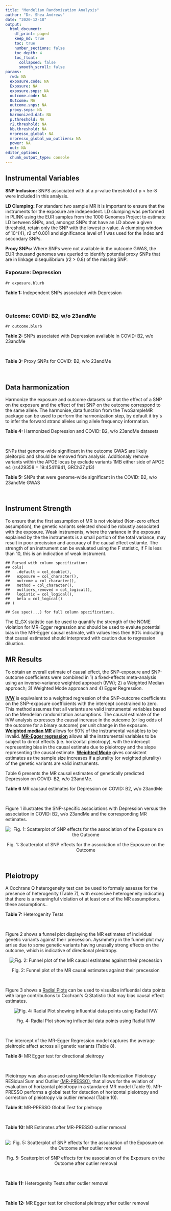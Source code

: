 ```yaml
---
title: "Mendelian Randomization Analysis"
author: "Dr. Shea Andrews"
date: "2020-12-18"
output:
  html_document:
    df_print: paged
    keep_md: true
    toc: true
    number_sections: false
    toc_depth: 4
    toc_float:
      collapsed: false
      smooth_scroll: false
params:
  rwd: NA
  exposure.code: NA
  Exposure: NA
  exposure.snps: NA
  outcome.code: NA
  Outcome: NA
  outcome.snps: NA
  proxy.snps: NA
  harmonized.dat: NA
  p.threshold: NA
  r2.threshold: NA
  kb.threshold: NA
  mrpresso_global: NA
  mrpresso_global_wo_outliers: NA
  power: NA
  out: NA
editor_options:
  chunk_output_type: console
---
```







## Instrumental Variables
**SNP Inclusion:** SNPS associated with at a p-value threshold of p < 5e-8 were included in this analysis.
<br>

**LD Clumping:** For standard two sample MR it is important to ensure that the instruments for the exposure are independent. LD clumping was performed in PLINK using the EUR samples from the 1000 Genomes Project to estimate LD between SNPs, and, amongst SNPs that have an LD above a given threshold, retain only the SNP with the lowest p-value. A clumping window of 10^{4}, r2 of 0.001 and significance level of 1 was used for the index and secondary SNPs.
<br>

**Proxy SNPs:** Where SNPs were not available in the outcome GWAS, the EUR thousand genomes was queried to identify potential proxy SNPs that are in linkage disequilibrium (r2 > 0.8) of the missing SNP.
<br>

### Exposure: Depression
`#r exposure.blurb`
<br>

**Table 1:** Independent SNPs associated with Depression
<div data-pagedtable="false">
  <script data-pagedtable-source type="application/json">
{"columns":[{"label":["SNP"],"name":[1],"type":["chr"],"align":["left"]},{"label":["CHROM"],"name":[2],"type":["dbl"],"align":["right"]},{"label":["POS"],"name":[3],"type":["dbl"],"align":["right"]},{"label":["REF"],"name":[4],"type":["chr"],"align":["left"]},{"label":["ALT"],"name":[5],"type":["chr"],"align":["left"]},{"label":["AF"],"name":[6],"type":["dbl"],"align":["right"]},{"label":["BETA"],"name":[7],"type":["dbl"],"align":["right"]},{"label":["SE"],"name":[8],"type":["dbl"],"align":["right"]},{"label":["Z"],"name":[9],"type":["dbl"],"align":["right"]},{"label":["P"],"name":[10],"type":["dbl"],"align":["right"]},{"label":["N"],"name":[11],"type":["dbl"],"align":["right"]},{"label":["TRAIT"],"name":[12],"type":["chr"],"align":["left"]}],"data":[{"1":"rs10127497","2":"1","3":"67050144","4":"A","5":"T","6":"0.1382330","7":"0.0097175","8":"0.0017084","9":"5.688071","10":"1.287064e-08","11":"322580","12":"Depression"},{"1":"rs6699744","2":"1","3":"72825144","4":"A","5":"T","6":"0.6120220","7":"0.0089463","8":"0.0012130","9":"7.375350","10":"1.640590e-13","11":"322580","12":"Depression"},{"1":"rs7548151","2":"1","3":"177026983","4":"G","5":"A","6":"0.0836238","7":"0.0125070","8":"0.0021234","9":"5.890082","10":"3.868121e-09","11":"322580","12":"Depression"},{"1":"rs30266","2":"5","3":"103972357","4":"G","5":"A","6":"0.3286880","7":"0.0077850","8":"0.0012541","9":"6.207639","10":"5.381459e-10","11":"322580","12":"Depression"},{"1":"rs11961509","2":"6","3":"28989210","4":"A","5":"G","6":"0.0572851","7":"0.0142470","8":"0.0025342","9":"5.621893","10":"1.889296e-08","11":"322580","12":"Depression"},{"1":"rs3132685","2":"6","3":"29945949","4":"G","5":"A","6":"0.1302020","7":"-0.0130550","8":"0.0017833","9":"-7.320698","10":"2.471724e-13","11":"322580","12":"Depression"},{"1":"rs112348907","2":"6","3":"73587953","4":"A","5":"G","6":"0.2959040","7":"0.0073444","8":"0.0012977","9":"5.659552","10":"1.518099e-08","11":"322580","12":"Depression"},{"1":"rs3807865","2":"7","3":"12250402","4":"G","5":"A","6":"0.4117220","7":"0.0081747","8":"0.0011930","9":"6.852221","10":"7.277798e-12","11":"322580","12":"Depression"},{"1":"rs2402273","2":"7","3":"117600424","4":"T","5":"C","6":"0.4094360","7":"0.0072069","8":"0.0012008","9":"6.001749","10":"1.952540e-09","11":"322580","12":"Depression"},{"1":"rs263575","2":"9","3":"17033840","4":"G","5":"A","6":"0.4600810","7":"-0.0065899","8":"0.0011794","9":"-5.587502","10":"2.305685e-08","11":"322580","12":"Depression"},{"1":"rs1021363","2":"10","3":"106610839","4":"A","5":"G","6":"0.6422000","7":"-0.0070386","8":"0.0012298","9":"-5.723370","10":"1.043999e-08","11":"322580","12":"Depression"},{"1":"rs10501696","2":"11","3":"88748162","4":"A","5":"G","6":"0.4987210","7":"-0.0078805","8":"0.0012074","9":"-6.526835","10":"6.729767e-11","11":"322580","12":"Depression"},{"1":"rs9530139","2":"13","3":"31847324","4":"C","5":"T","6":"0.1954640","7":"-0.0088540","8":"0.0014872","9":"-5.953470","10":"2.629662e-09","11":"322580","12":"Depression"},{"1":"rs28541419","2":"15","3":"88945878","4":"C","5":"G","6":"0.2309700","7":"-0.0078206","8":"0.0014078","9":"-5.555192","10":"2.777154e-08","11":"322580","12":"Depression"}],"options":{"columns":{"min":{},"max":[10]},"rows":{"min":[10],"max":[10]},"pages":{}}}
  </script>
</div>
<br>

### Outcome: COVID: B2, w/o 23andMe
`#r outcome.blurb`
<br>

**Table 2:** SNPs associated with Depression avaliable in COVID: B2, w/o 23andMe
<div data-pagedtable="false">
  <script data-pagedtable-source type="application/json">
{"columns":[{"label":["SNP"],"name":[1],"type":["chr"],"align":["left"]},{"label":["CHROM"],"name":[2],"type":["dbl"],"align":["right"]},{"label":["POS"],"name":[3],"type":["dbl"],"align":["right"]},{"label":["REF"],"name":[4],"type":["chr"],"align":["left"]},{"label":["ALT"],"name":[5],"type":["chr"],"align":["left"]},{"label":["AF"],"name":[6],"type":["dbl"],"align":["right"]},{"label":["BETA"],"name":[7],"type":["dbl"],"align":["right"]},{"label":["SE"],"name":[8],"type":["dbl"],"align":["right"]},{"label":["Z"],"name":[9],"type":["dbl"],"align":["right"]},{"label":["P"],"name":[10],"type":["dbl"],"align":["right"]},{"label":["N"],"name":[11],"type":["dbl"],"align":["right"]},{"label":["TRAIT"],"name":[12],"type":["chr"],"align":["left"]}],"data":[{"1":"rs10127497","2":"1","3":"67050144","4":"A","5":"T","6":"0.15590","7":"0.0434060","8":"0.032552","9":"1.33343573","10":"0.182400","11":"908494","12":"COVID:_hospitalized_vs._population__eur_w/o_23andMe"},{"1":"rs6699744","2":"1","3":"72825144","4":"A","5":"T","6":"0.61210","7":"-0.0344260","8":"0.033614","9":"-1.02415660","10":"0.305800","11":"380566","12":"COVID:_hospitalized_vs._population__eur_w/o_23andMe"},{"1":"rs7548151","2":"1","3":"177026983","4":"G","5":"A","6":"0.08389","7":"-0.1000400","8":"0.039496","9":"-2.53291473","10":"0.011320","11":"908494","12":"COVID:_hospitalized_vs._population__eur_w/o_23andMe"},{"1":"rs30266","2":"5","3":"103972357","4":"G","5":"A","6":"0.30630","7":"-0.0228540","8":"0.026133","9":"-0.87452646","10":"0.381800","11":"905265","12":"COVID:_hospitalized_vs._population__eur_w/o_23andMe"},{"1":"rs11961509","2":"6","3":"28989210","4":"A","5":"G","6":"0.04976","7":"0.1342700","8":"0.047342","9":"2.83617084","10":"0.004564","11":"908494","12":"COVID:_hospitalized_vs._population__eur_w/o_23andMe"},{"1":"rs3132685","2":"6","3":"29945949","4":"G","5":"A","6":"0.10220","7":"-0.0347250","8":"0.050393","9":"-0.68908380","10":"0.490800","11":"898438","12":"COVID:_hospitalized_vs._population__eur_w/o_23andMe"},{"1":"rs112348907","2":"6","3":"73587953","4":"A","5":"G","6":"0.31890","7":"0.0230170","8":"0.030484","9":"0.75505183","10":"0.450200","11":"898438","12":"COVID:_hospitalized_vs._population__eur_w/o_23andMe"},{"1":"rs3807865","2":"7","3":"12250402","4":"G","5":"A","6":"0.39740","7":"-0.0324920","8":"0.024606","9":"-1.32049094","10":"0.186700","11":"905878","12":"COVID:_hospitalized_vs._population__eur_w/o_23andMe"},{"1":"rs2402273","2":"7","3":"117600424","4":"T","5":"C","6":"0.45870","7":"-0.0023864","8":"0.030079","9":"-0.07933774","10":"0.936800","11":"895822","12":"COVID:_hospitalized_vs._population__eur_w/o_23andMe"},{"1":"rs263575","2":"9","3":"17033840","4":"G","5":"A","6":"0.46280","7":"0.0425940","8":"0.023195","9":"1.83634404","10":"0.066300","11":"908494","12":"COVID:_hospitalized_vs._population__eur_w/o_23andMe"},{"1":"rs1021363","2":"10","3":"106610839","4":"A","5":"G","6":"0.66860","7":"-0.0306950","8":"0.025402","9":"-1.20836942","10":"0.226900","11":"905878","12":"COVID:_hospitalized_vs._population__eur_w/o_23andMe"},{"1":"rs10501696","2":"11","3":"88748162","4":"A","5":"G","6":"0.46670","7":"-0.0253260","8":"0.029879","9":"-0.84761873","10":"0.396700","11":"895822","12":"COVID:_hospitalized_vs._population__eur_w/o_23andMe"},{"1":"rs9530139","2":"13","3":"31847324","4":"C","5":"T","6":"0.21910","7":"0.0176240","8":"0.035698","9":"0.49369713","10":"0.621500","11":"898438","12":"COVID:_hospitalized_vs._population__eur_w/o_23andMe"},{"1":"rs28541419","2":"15","3":"88945878","4":"C","5":"G","6":"0.21750","7":"0.0876480","8":"0.035794","9":"2.44867855","10":"0.014340","11":"895822","12":"COVID:_hospitalized_vs._population__eur_w/o_23andMe"}],"options":{"columns":{"min":{},"max":[10]},"rows":{"min":[10],"max":[10]},"pages":{}}}
  </script>
</div>
<br>

**Table 3:** Proxy SNPs for COVID: B2, w/o 23andMe
<div data-pagedtable="false">
  <script data-pagedtable-source type="application/json">
{"columns":[{"label":["proxy.outcome"],"name":[1],"type":["lgl"],"align":["right"]},{"label":["target_snp"],"name":[2],"type":["lgl"],"align":["right"]},{"label":["proxy_snp"],"name":[3],"type":["lgl"],"align":["right"]},{"label":["ld.r2"],"name":[4],"type":["lgl"],"align":["right"]},{"label":["Dprime"],"name":[5],"type":["lgl"],"align":["right"]},{"label":["ref.proxy"],"name":[6],"type":["lgl"],"align":["right"]},{"label":["alt.proxy"],"name":[7],"type":["lgl"],"align":["right"]},{"label":["CHROM"],"name":[8],"type":["lgl"],"align":["right"]},{"label":["POS"],"name":[9],"type":["lgl"],"align":["right"]},{"label":["ALT.proxy"],"name":[10],"type":["lgl"],"align":["right"]},{"label":["REF.proxy"],"name":[11],"type":["lgl"],"align":["right"]},{"label":["AF"],"name":[12],"type":["lgl"],"align":["right"]},{"label":["BETA"],"name":[13],"type":["lgl"],"align":["right"]},{"label":["SE"],"name":[14],"type":["lgl"],"align":["right"]},{"label":["P"],"name":[15],"type":["lgl"],"align":["right"]},{"label":["N"],"name":[16],"type":["lgl"],"align":["right"]},{"label":["ref"],"name":[17],"type":["lgl"],"align":["right"]},{"label":["alt"],"name":[18],"type":["lgl"],"align":["right"]},{"label":["ALT"],"name":[19],"type":["lgl"],"align":["right"]},{"label":["REF"],"name":[20],"type":["lgl"],"align":["right"]},{"label":["PHASE"],"name":[21],"type":["lgl"],"align":["right"]}],"data":[{"1":"NA","2":"NA","3":"NA","4":"NA","5":"NA","6":"NA","7":"NA","8":"NA","9":"NA","10":"NA","11":"NA","12":"NA","13":"NA","14":"NA","15":"NA","16":"NA","17":"NA","18":"NA","19":"NA","20":"NA","21":"NA"}],"options":{"columns":{"min":{},"max":[10]},"rows":{"min":[10],"max":[10]},"pages":{}}}
  </script>
</div>
<br>

## Data harmonization
Harmonize the exposure and outcome datasets so that the effect of a SNP on the exposure and the effect of that SNP on the outcome correspond to the same allele. The harmonise_data function from the TwoSampleMR package can be used to perform the harmonization step, by default it try's to infer the forward strand alleles using allele frequency information.
<br>

**Table 4:** Harmonized Depression and COVID: B2, w/o 23andMe datasets
<div data-pagedtable="false">
  <script data-pagedtable-source type="application/json">
{"columns":[{"label":["SNP"],"name":[1],"type":["chr"],"align":["left"]},{"label":["effect_allele.exposure"],"name":[2],"type":["chr"],"align":["left"]},{"label":["other_allele.exposure"],"name":[3],"type":["chr"],"align":["left"]},{"label":["effect_allele.outcome"],"name":[4],"type":["chr"],"align":["left"]},{"label":["other_allele.outcome"],"name":[5],"type":["chr"],"align":["left"]},{"label":["beta.exposure"],"name":[6],"type":["dbl"],"align":["right"]},{"label":["beta.outcome"],"name":[7],"type":["dbl"],"align":["right"]},{"label":["eaf.exposure"],"name":[8],"type":["dbl"],"align":["right"]},{"label":["eaf.outcome"],"name":[9],"type":["dbl"],"align":["right"]},{"label":["remove"],"name":[10],"type":["lgl"],"align":["right"]},{"label":["palindromic"],"name":[11],"type":["lgl"],"align":["right"]},{"label":["ambiguous"],"name":[12],"type":["lgl"],"align":["right"]},{"label":["id.outcome"],"name":[13],"type":["chr"],"align":["left"]},{"label":["chr.outcome"],"name":[14],"type":["dbl"],"align":["right"]},{"label":["pos.outcome"],"name":[15],"type":["dbl"],"align":["right"]},{"label":["se.outcome"],"name":[16],"type":["dbl"],"align":["right"]},{"label":["z.outcome"],"name":[17],"type":["dbl"],"align":["right"]},{"label":["pval.outcome"],"name":[18],"type":["dbl"],"align":["right"]},{"label":["samplesize.outcome"],"name":[19],"type":["dbl"],"align":["right"]},{"label":["outcome"],"name":[20],"type":["chr"],"align":["left"]},{"label":["mr_keep.outcome"],"name":[21],"type":["lgl"],"align":["right"]},{"label":["pval_origin.outcome"],"name":[22],"type":["chr"],"align":["left"]},{"label":["chr.exposure"],"name":[23],"type":["dbl"],"align":["right"]},{"label":["pos.exposure"],"name":[24],"type":["dbl"],"align":["right"]},{"label":["se.exposure"],"name":[25],"type":["dbl"],"align":["right"]},{"label":["z.exposure"],"name":[26],"type":["dbl"],"align":["right"]},{"label":["pval.exposure"],"name":[27],"type":["dbl"],"align":["right"]},{"label":["samplesize.exposure"],"name":[28],"type":["dbl"],"align":["right"]},{"label":["exposure"],"name":[29],"type":["chr"],"align":["left"]},{"label":["mr_keep.exposure"],"name":[30],"type":["lgl"],"align":["right"]},{"label":["pval_origin.exposure"],"name":[31],"type":["chr"],"align":["left"]},{"label":["id.exposure"],"name":[32],"type":["chr"],"align":["left"]},{"label":["action"],"name":[33],"type":["dbl"],"align":["right"]},{"label":["mr_keep"],"name":[34],"type":["lgl"],"align":["right"]},{"label":["pt"],"name":[35],"type":["dbl"],"align":["right"]},{"label":["pleitropy_keep"],"name":[36],"type":["lgl"],"align":["right"]},{"label":["mrpresso_RSSobs"],"name":[37],"type":["dbl"],"align":["right"]},{"label":["mrpresso_pval"],"name":[38],"type":["dbl"],"align":["right"]},{"label":["mrpresso_keep"],"name":[39],"type":["lgl"],"align":["right"]}],"data":[{"1":"rs10127497","2":"T","3":"A","4":"T","5":"A","6":"0.0097175","7":"0.0434060","8":"0.1382330","9":"0.15590","10":"FALSE","11":"TRUE","12":"FALSE","13":"u5j09R","14":"1","15":"67050144","16":"0.032552","17":"1.33343573","18":"0.182400","19":"908494","20":"covidhgi2020anaB2v4eur","21":"TRUE","22":"reported","23":"1","24":"67050144","25":"0.0017084","26":"5.688071","27":"1.287064e-08","28":"322580","29":"Howard2018dep","30":"TRUE","31":"reported","32":"QooCbR","33":"2","34":"TRUE","35":"5e-08","36":"TRUE","37":"3.058808e-03","38":"1.0000","39":"TRUE"},{"1":"rs1021363","2":"G","3":"A","4":"G","5":"A","6":"-0.0070386","7":"-0.0306950","8":"0.6422000","9":"0.66860","10":"FALSE","11":"FALSE","12":"FALSE","13":"u5j09R","14":"10","15":"106610839","16":"0.025402","17":"-1.20836942","18":"0.226900","19":"905878","20":"covidhgi2020anaB2v4eur","21":"TRUE","22":"reported","23":"10","24":"106610839","25":"0.0012298","26":"-5.723370","27":"1.043999e-08","28":"322580","29":"Howard2018dep","30":"TRUE","31":"reported","32":"QooCbR","33":"2","34":"TRUE","35":"5e-08","36":"TRUE","37":"1.502253e-03","38":"1.0000","39":"TRUE"},{"1":"rs10501696","2":"G","3":"A","4":"G","5":"A","6":"-0.0078805","7":"-0.0253260","8":"0.4987210","9":"0.46670","10":"FALSE","11":"FALSE","12":"FALSE","13":"u5j09R","14":"11","15":"88748162","16":"0.029879","17":"-0.84761873","18":"0.396700","19":"895822","20":"covidhgi2020anaB2v4eur","21":"TRUE","22":"reported","23":"11","24":"88748162","25":"0.0012074","26":"-6.526835","27":"6.729767e-11","28":"322580","29":"Howard2018dep","30":"TRUE","31":"reported","32":"QooCbR","33":"2","34":"TRUE","35":"5e-08","36":"TRUE","37":"1.116343e-03","38":"1.0000","39":"TRUE"},{"1":"rs112348907","2":"G","3":"A","4":"G","5":"A","6":"0.0073444","7":"0.0230170","8":"0.2959040","9":"0.31890","10":"FALSE","11":"FALSE","12":"FALSE","13":"u5j09R","14":"6","15":"73587953","16":"0.030484","17":"0.75505183","18":"0.450200","19":"898438","20":"covidhgi2020anaB2v4eur","21":"TRUE","22":"reported","23":"6","24":"73587953","25":"0.0012977","26":"5.659552","27":"1.518099e-08","28":"322580","29":"Howard2018dep","30":"TRUE","31":"reported","32":"QooCbR","33":"2","34":"TRUE","35":"5e-08","36":"TRUE","37":"9.098783e-04","38":"1.0000","39":"TRUE"},{"1":"rs11961509","2":"G","3":"A","4":"G","5":"A","6":"0.0142470","7":"0.1342700","8":"0.0572851","9":"0.04976","10":"FALSE","11":"FALSE","12":"FALSE","13":"u5j09R","14":"6","15":"28989210","16":"0.047342","17":"2.83617084","18":"0.004564","19":"908494","20":"covidhgi2020anaB2v4eur","21":"TRUE","22":"reported","23":"6","24":"28989210","25":"0.0025342","26":"5.621893","27":"1.889296e-08","28":"322580","29":"Howard2018dep","30":"TRUE","31":"reported","32":"QooCbR","33":"2","34":"TRUE","35":"5e-08","36":"TRUE","37":"2.508315e-02","38":"0.0182","39":"FALSE"},{"1":"rs2402273","2":"C","3":"T","4":"C","5":"T","6":"0.0072069","7":"-0.0023864","8":"0.4094360","9":"0.45870","10":"FALSE","11":"FALSE","12":"FALSE","13":"u5j09R","14":"7","15":"117600424","16":"0.030079","17":"-0.07933774","18":"0.936800","19":"895822","20":"covidhgi2020anaB2v4eur","21":"TRUE","22":"reported","23":"7","24":"117600424","25":"0.0012008","26":"6.001749","27":"1.952540e-09","28":"322580","29":"Howard2018dep","30":"TRUE","31":"reported","32":"QooCbR","33":"2","34":"TRUE","35":"5e-08","36":"TRUE","37":"1.018141e-05","38":"1.0000","39":"TRUE"},{"1":"rs263575","2":"A","3":"G","4":"A","5":"G","6":"-0.0065899","7":"0.0425940","8":"0.4600810","9":"0.46280","10":"FALSE","11":"FALSE","12":"FALSE","13":"u5j09R","14":"9","15":"17033840","16":"0.023195","17":"1.83634404","18":"0.066300","19":"908494","20":"covidhgi2020anaB2v4eur","21":"TRUE","22":"reported","23":"9","24":"17033840","25":"0.0011794","26":"-5.587502","27":"2.305685e-08","28":"322580","29":"Howard2018dep","30":"TRUE","31":"reported","32":"QooCbR","33":"2","34":"TRUE","35":"5e-08","36":"TRUE","37":"1.658669e-03","38":"1.0000","39":"TRUE"},{"1":"rs28541419","2":"G","3":"C","4":"G","5":"C","6":"-0.0078206","7":"0.0876480","8":"0.2309700","9":"0.21750","10":"FALSE","11":"TRUE","12":"FALSE","13":"u5j09R","14":"15","15":"88945878","16":"0.035794","17":"2.44867855","18":"0.014340","19":"895822","20":"covidhgi2020anaB2v4eur","21":"TRUE","22":"reported","23":"15","24":"88945878","25":"0.0014078","26":"-5.555192","27":"2.777154e-08","28":"322580","29":"Howard2018dep","30":"TRUE","31":"reported","32":"QooCbR","33":"2","34":"TRUE","35":"5e-08","36":"TRUE","37":"7.328285e-03","38":"0.2366","39":"TRUE"},{"1":"rs30266","2":"A","3":"G","4":"A","5":"G","6":"0.0077850","7":"-0.0228540","8":"0.3286880","9":"0.30630","10":"FALSE","11":"FALSE","12":"FALSE","13":"u5j09R","14":"5","15":"103972357","16":"0.026133","17":"-0.87452646","18":"0.381800","19":"905265","20":"covidhgi2020anaB2v4eur","21":"TRUE","22":"reported","23":"5","24":"103972357","25":"0.0012541","26":"6.207639","27":"5.381459e-10","28":"322580","29":"Howard2018dep","30":"TRUE","31":"reported","32":"QooCbR","33":"2","34":"TRUE","35":"5e-08","36":"TRUE","37":"3.442959e-04","38":"1.0000","39":"TRUE"},{"1":"rs3132685","2":"A","3":"G","4":"A","5":"G","6":"-0.0130550","7":"-0.0347250","8":"0.1302020","9":"0.10220","10":"FALSE","11":"FALSE","12":"FALSE","13":"u5j09R","14":"6","15":"29945949","16":"0.050393","17":"-0.68908380","18":"0.490800","19":"898438","20":"covidhgi2020anaB2v4eur","21":"TRUE","22":"reported","23":"6","24":"29945949","25":"0.0017833","26":"-7.320698","27":"2.471724e-13","28":"322580","29":"Howard2018dep","30":"TRUE","31":"reported","32":"QooCbR","33":"2","34":"TRUE","35":"5e-08","36":"TRUE","37":"2.256271e-03","38":"1.0000","39":"TRUE"},{"1":"rs3807865","2":"A","3":"G","4":"A","5":"G","6":"0.0081747","7":"-0.0324920","8":"0.4117220","9":"0.39740","10":"FALSE","11":"FALSE","12":"FALSE","13":"u5j09R","14":"7","15":"12250402","16":"0.024606","17":"-1.32049094","18":"0.186700","19":"905878","20":"covidhgi2020anaB2v4eur","21":"TRUE","22":"reported","23":"7","24":"12250402","25":"0.0011930","26":"6.852221","27":"7.277798e-12","28":"322580","29":"Howard2018dep","30":"TRUE","31":"reported","32":"QooCbR","33":"2","34":"TRUE","35":"5e-08","36":"TRUE","37":"8.641194e-04","38":"1.0000","39":"TRUE"},{"1":"rs6699744","2":"T","3":"A","4":"T","5":"A","6":"0.0089463","7":"-0.0344260","8":"0.6120220","9":"0.61210","10":"FALSE","11":"TRUE","12":"FALSE","13":"u5j09R","14":"1","15":"72825144","16":"0.033614","17":"-1.02415660","18":"0.305800","19":"380566","20":"covidhgi2020anaB2v4eur","21":"TRUE","22":"reported","23":"1","24":"72825144","25":"0.0012130","26":"7.375350","27":"1.640590e-13","28":"322580","29":"Howard2018dep","30":"TRUE","31":"reported","32":"QooCbR","33":"2","34":"TRUE","35":"5e-08","36":"TRUE","37":"8.810622e-04","38":"1.0000","39":"TRUE"},{"1":"rs7548151","2":"A","3":"G","4":"A","5":"G","6":"0.0125070","7":"-0.1000400","8":"0.0836238","9":"0.08389","10":"FALSE","11":"FALSE","12":"FALSE","13":"u5j09R","14":"1","15":"177026983","16":"0.039496","17":"-2.53291473","18":"0.011320","19":"908494","20":"covidhgi2020anaB2v4eur","21":"TRUE","22":"reported","23":"1","24":"177026983","25":"0.0021234","26":"5.890082","27":"3.868121e-09","28":"322580","29":"Howard2018dep","30":"TRUE","31":"reported","32":"QooCbR","33":"2","34":"TRUE","35":"5e-08","36":"TRUE","37":"1.000903e-02","38":"0.1960","39":"TRUE"},{"1":"rs9530139","2":"T","3":"C","4":"T","5":"C","6":"-0.0088540","7":"0.0176240","8":"0.1954640","9":"0.21910","10":"FALSE","11":"FALSE","12":"FALSE","13":"u5j09R","14":"13","15":"31847324","16":"0.035698","17":"0.49369713","18":"0.621500","19":"898438","20":"covidhgi2020anaB2v4eur","21":"TRUE","22":"reported","23":"13","24":"31847324","25":"0.0014872","26":"-5.953470","27":"2.629662e-09","28":"322580","29":"Howard2018dep","30":"TRUE","31":"reported","32":"QooCbR","33":"2","34":"TRUE","35":"5e-08","36":"TRUE","37":"1.358022e-04","38":"1.0000","39":"TRUE"}],"options":{"columns":{"min":{},"max":[10]},"rows":{"min":[10],"max":[10]},"pages":{}}}
  </script>
</div>
<br>

SNPs that genome-wide significant in the outcome GWAS are likely pleitorpic and should be removed from analysis. Additionaly remove variants within the APOE locus by exclude variants 1MB either side of APOE e4 (rs429358 = 19:45411941, GRCh37.p13)
<br>


**Table 5:** SNPs that were genome-wide significant in the COVID: B2, w/o 23andMe GWAS
<div data-pagedtable="false">
  <script data-pagedtable-source type="application/json">
{"columns":[{"label":["SNP"],"name":[1],"type":["chr"],"align":["left"]},{"label":["chr.outcome"],"name":[2],"type":["dbl"],"align":["right"]},{"label":["pos.outcome"],"name":[3],"type":["dbl"],"align":["right"]},{"label":["pval.exposure"],"name":[4],"type":["dbl"],"align":["right"]},{"label":["pval.outcome"],"name":[5],"type":["dbl"],"align":["right"]}],"data":[],"options":{"columns":{"min":{},"max":[10]},"rows":{"min":[10],"max":[10]},"pages":{}}}
  </script>
</div>
<br>


## Instrument Strength
To ensure that the first assumption of MR is not violated (Non-zero effect assumption), the genetic variants selected should be robustly associated with the exposure. Weak instruments, where the variance in the exposure explained by the the instruments is a small portion of the total variance, may result in poor precission and accuracy of the causal effect estiamte. The strength of an instrument can be evaluated using the F statistic, if F is less than 10, this is an indication of weak instrument.


```
## Parsed with column specification:
## cols(
##   .default = col_double(),
##   exposure = col_character(),
##   outcome = col_character(),
##   method = col_character(),
##   outliers_removed = col_logical(),
##   logistic = col_logical(),
##   beta = col_logical()
## )
```

```
## See spec(...) for full column specifications.
```

<div data-pagedtable="false">
  <script data-pagedtable-source type="application/json">
{"columns":[{"label":["outliers_removed"],"name":[1],"type":["lgl"],"align":["right"]},{"label":["pve.exposure"],"name":[2],"type":["dbl"],"align":["right"]},{"label":["F"],"name":[3],"type":["dbl"],"align":["right"]},{"label":["Alpha"],"name":[4],"type":["dbl"],"align":["right"]},{"label":["NCP"],"name":[5],"type":["dbl"],"align":["right"]},{"label":["Power"],"name":[6],"type":["dbl"],"align":["right"]}],"data":[{"1":"FALSE","2":"0.001650927","3":"38.10084","4":"0.05","5":"0.9707228","6":"0.1664654"},{"1":"TRUE","2":"0.001553267","3":"38.60080","4":"0.05","5":"3.0802297","6":"0.4189245"}],"options":{"columns":{"min":{},"max":[10]},"rows":{"min":[10],"max":[10]},"pages":{}}}
  </script>
</div>

The I2_GX statistic can be used to quantify the strength of the NOME violation for MR-Egger regression and should be used to evalute potential bias in the MR-Egger causal estimate, with values less then 90% indicating that causal estimated should interpreted with caution due to regression diluation.

<div data-pagedtable="false">
  <script data-pagedtable-source type="application/json">
{"columns":[{"label":["outliers_removed"],"name":[1],"type":["lgl"],"align":["right"]},{"label":["Isq_gx"],"name":[2],"type":["dbl"],"align":["right"]}],"data":[{"1":"FALSE","2":"0"},{"1":"TRUE","2":"0"}],"options":{"columns":{"min":{},"max":[10]},"rows":{"min":[10],"max":[10]},"pages":{}}}
  </script>
</div>


##  MR Results
To obtain an overall estimate of causal effect, the SNP-exposure and SNP-outcome coefficients were combined in 1) a fixed-effects meta-analysis using an inverse-variance weighted approach (IVW); 2) a Weighted Median approach; 3) Weighted Mode approach and 4) Egger Regression.


[**IVW**](https://doi.org/10.1002/gepi.21758) is equivalent to a weighted regression of the SNP-outcome coefficients on the SNP-exposure coefficients with the intercept constrained to zero. This method assumes that all variants are valid instrumental variables based on the Mendelian randomization assumptions. The causal estimate of the IVW analysis expresses the causal increase in the outcome (or log odds of the outcome for a binary outcome) per unit change in the exposure. [**Weighted median MR**](https://doi.org/10.1002/gepi.21965) allows for 50% of the instrumental variables to be invalid. [**MR-Egger regression**](https://doi.org/10.1093/ije/dyw220) allows all the instrumental variables to be subject to direct effects (i.e. horizontal pleiotropy), with the intercept representing bias in the causal estimate due to pleiotropy and the slope representing the causal estimate. [**Weighted Mode**](https://doi.org/10.1093/ije/dyx102) gives consistent estimates as the sample size increases if a plurality (or weighted plurality) of the genetic variants are valid instruments.
<br>



Table 6 presents the MR causal estimates of genetically predicted Depression on COVID: B2, w/o 23andMe.
<br>

**Table 6** MR causaul estimates for Depression on COVID: B2, w/o 23andMe
<div data-pagedtable="false">
  <script data-pagedtable-source type="application/json">
{"columns":[{"label":["id.exposure"],"name":[1],"type":["chr"],"align":["left"]},{"label":["id.outcome"],"name":[2],"type":["chr"],"align":["left"]},{"label":["outcome"],"name":[3],"type":["fctr"],"align":["left"]},{"label":["exposure"],"name":[4],"type":["fctr"],"align":["left"]},{"label":["method"],"name":[5],"type":["fctr"],"align":["left"]},{"label":["nsnp"],"name":[6],"type":["int"],"align":["right"]},{"label":["b"],"name":[7],"type":["dbl"],"align":["right"]},{"label":["se"],"name":[8],"type":["dbl"],"align":["right"]},{"label":["pval"],"name":[9],"type":["dbl"],"align":["right"]}],"data":[{"1":"QooCbR","2":"u5j09R","3":"covidhgi2020anaB2v4eur","4":"Howard2018dep","5":"Inverse variance weighted (fixed effects)","6":"14","7":"-0.7500926","8":"0.967285","9":"0.4380668"},{"1":"QooCbR","2":"u5j09R","3":"covidhgi2020anaB2v4eur","4":"Howard2018dep","5":"Weighted median","6":"14","7":"-1.7223712","8":"1.506838","9":"0.2530233"},{"1":"QooCbR","2":"u5j09R","3":"covidhgi2020anaB2v4eur","4":"Howard2018dep","5":"Weighted mode","6":"14","7":"-3.1280685","8":"3.140391","9":"0.3373931"},{"1":"QooCbR","2":"u5j09R","3":"covidhgi2020anaB2v4eur","4":"Howard2018dep","5":"MR Egger","6":"14","7":"5.7579619","8":"7.085724","9":"0.4322655"}],"options":{"columns":{"min":{},"max":[10]},"rows":{"min":[10],"max":[10]},"pages":{}}}
  </script>
</div>
<br>

Figure 1 illustrates the SNP-specific associations with Depression versus the association in COVID: B2, w/o 23andMe and the corresponding MR estimates.
<br>

<div class="figure" style="text-align: center">
<img src="/sc/arion/projects/LOAD/shea/Projects/MRcovid/results/MRcovideurwoukbb/Howard2018dep/covidhgi2020anaB2v4eur/Howard2018dep_5e-8_covidhgi2020anaB2v4eur_MR_Analaysis_files/figure-html/scatter_plot-1.png" alt="Fig. 1: Scatterplot of SNP effects for the association of the Exposure on the Outcome"  />
<p class="caption">Fig. 1: Scatterplot of SNP effects for the association of the Exposure on the Outcome</p>
</div>
<br>


## Pleiotropy
A Cochrans Q heterogeneity test can be used to formaly assesse for the presence of heterogenity (Table 7), with excessive heterogeneity indicating that there is a meaningful violation of at least one of the MR assumptions.
these assumptions..
<br>

**Table 7:** Heterogenity Tests
<div data-pagedtable="false">
  <script data-pagedtable-source type="application/json">
{"columns":[{"label":["id.exposure"],"name":[1],"type":["chr"],"align":["left"]},{"label":["id.outcome"],"name":[2],"type":["chr"],"align":["left"]},{"label":["outcome"],"name":[3],"type":["fctr"],"align":["left"]},{"label":["exposure"],"name":[4],"type":["fctr"],"align":["left"]},{"label":["method"],"name":[5],"type":["fctr"],"align":["left"]},{"label":["Q"],"name":[6],"type":["dbl"],"align":["right"]},{"label":["Q_df"],"name":[7],"type":["dbl"],"align":["right"]},{"label":["Q_pval"],"name":[8],"type":["dbl"],"align":["right"]}],"data":[{"1":"QooCbR","2":"u5j09R","3":"covidhgi2020anaB2v4eur","4":"Howard2018dep","5":"MR Egger","6":"29.83603","7":"12","8":"0.002955551"},{"1":"QooCbR","2":"u5j09R","3":"covidhgi2020anaB2v4eur","4":"Howard2018dep","5":"Inverse variance weighted","6":"32.03539","7":"13","8":"0.002373448"}],"options":{"columns":{"min":{},"max":[10]},"rows":{"min":[10],"max":[10]},"pages":{}}}
  </script>
</div>
<br>

Figure 2 shows a funnel plot displaying the MR estimates of individual genetic variants against their precession. Aysmmetry in the funnel plot may arrise due to some genetic variants having unusally strong effects on the outcome, which is indicative of directional pleiotropy.
<br>

<div class="figure" style="text-align: center">
<img src="/sc/arion/projects/LOAD/shea/Projects/MRcovid/results/MRcovideurwoukbb/Howard2018dep/covidhgi2020anaB2v4eur/Howard2018dep_5e-8_covidhgi2020anaB2v4eur_MR_Analaysis_files/figure-html/funnel_plot-1.png" alt="Fig. 2: Funnel plot of the MR causal estimates against their precession"  />
<p class="caption">Fig. 2: Funnel plot of the MR causal estimates against their precession</p>
</div>
<br>

Figure 3 shows a [Radial Plots](https://github.com/WSpiller/RadialMR) can be used to visualize influential data points with large contributions to Cochran's Q Statistic that may bias causal effect estimates.



<div class="figure" style="text-align: center">
<img src="/sc/arion/projects/LOAD/shea/Projects/MRcovid/results/MRcovideurwoukbb/Howard2018dep/covidhgi2020anaB2v4eur/Howard2018dep_5e-8_covidhgi2020anaB2v4eur_MR_Analaysis_files/figure-html/Radial_Plot-1.png" alt="Fig. 4: Radial Plot showing influential data points using Radial IVW"  />
<p class="caption">Fig. 4: Radial Plot showing influential data points using Radial IVW</p>
</div>
<br>

The intercept of the MR-Egger Regression model captures the average pleitropic affect across all genetic variants (Table 8).
<br>

**Table 8:** MR Egger test for directional pleitropy
<div data-pagedtable="false">
  <script data-pagedtable-source type="application/json">
{"columns":[{"label":["id.exposure"],"name":[1],"type":["chr"],"align":["left"]},{"label":["id.outcome"],"name":[2],"type":["chr"],"align":["left"]},{"label":["outcome"],"name":[3],"type":["fctr"],"align":["left"]},{"label":["exposure"],"name":[4],"type":["fctr"],"align":["left"]},{"label":["egger_intercept"],"name":[5],"type":["dbl"],"align":["right"]},{"label":["se"],"name":[6],"type":["dbl"],"align":["right"]},{"label":["pval"],"name":[7],"type":["dbl"],"align":["right"]}],"data":[{"1":"QooCbR","2":"u5j09R","3":"covidhgi2020anaB2v4eur","4":"Howard2018dep","5":"-0.05682331","6":"0.0604168","7":"0.365498"}],"options":{"columns":{"min":{},"max":[10]},"rows":{"min":[10],"max":[10]},"pages":{}}}
  </script>
</div>
<br>

Pleiotropy was also assesed using Mendelian Randomization Pleiotropy RESidual Sum and Outlier [(MR-PRESSO)](https://doi.org/10.1038/s41588-018-0099-7), that allows for the evlation of evaluation of horizontal pleiotropy in a standared MR model (Table 9). MR-PRESSO performs a global test for detection of horizontal pleiotropy and correction of pleiotropy via outlier removal (Table 10).
<br>

**Table 9:** MR-PRESSO Global Test for pleitropy
<div data-pagedtable="false">
  <script data-pagedtable-source type="application/json">
{"columns":[{"label":["id.exposure"],"name":[1],"type":["chr"],"align":["left"]},{"label":["id.outcome"],"name":[2],"type":["chr"],"align":["left"]},{"label":["outcome"],"name":[3],"type":["chr"],"align":["left"]},{"label":["exposure"],"name":[4],"type":["chr"],"align":["left"]},{"label":["pt"],"name":[5],"type":["dbl"],"align":["right"]},{"label":["outliers_removed"],"name":[6],"type":["lgl"],"align":["right"]},{"label":["n_outliers"],"name":[7],"type":["dbl"],"align":["right"]},{"label":["RSSobs"],"name":[8],"type":["dbl"],"align":["right"]},{"label":["pval"],"name":[9],"type":["dbl"],"align":["right"]}],"data":[{"1":"QooCbR","2":"u5j09R","3":"covidhgi2020anaB2v4eur","4":"Howard2018dep","5":"5e-08","6":"FALSE","7":"1","8":"37.57244","9":"0.0017"}],"options":{"columns":{"min":{},"max":[10]},"rows":{"min":[10],"max":[10]},"pages":{}}}
  </script>
</div>
<br>


**Table 10:** MR Estimates after MR-PRESSO outlier removal
<div data-pagedtable="false">
  <script data-pagedtable-source type="application/json">
{"columns":[{"label":["id.exposure"],"name":[1],"type":["chr"],"align":["left"]},{"label":["id.outcome"],"name":[2],"type":["chr"],"align":["left"]},{"label":["outcome"],"name":[3],"type":["fctr"],"align":["left"]},{"label":["exposure"],"name":[4],"type":["fctr"],"align":["left"]},{"label":["method"],"name":[5],"type":["fctr"],"align":["left"]},{"label":["nsnp"],"name":[6],"type":["int"],"align":["right"]},{"label":["b"],"name":[7],"type":["dbl"],"align":["right"]},{"label":["se"],"name":[8],"type":["dbl"],"align":["right"]},{"label":["pval"],"name":[9],"type":["dbl"],"align":["right"]}],"data":[{"1":"QooCbR","2":"u5j09R","3":"covidhgi2020anaB2v4eur","4":"Howard2018dep","5":"Inverse variance weighted (fixed effects)","6":"13","7":"-1.692048","8":"1.011070","9":"0.09422447"},{"1":"QooCbR","2":"u5j09R","3":"covidhgi2020anaB2v4eur","4":"Howard2018dep","5":"Weighted median","6":"13","7":"-2.328988","8":"1.569473","9":"0.13782732"},{"1":"QooCbR","2":"u5j09R","3":"covidhgi2020anaB2v4eur","4":"Howard2018dep","5":"Weighted mode","6":"13","7":"-3.401611","8":"3.075866","9":"0.29044688"},{"1":"QooCbR","2":"u5j09R","3":"covidhgi2020anaB2v4eur","4":"Howard2018dep","5":"MR Egger","6":"13","7":"-3.139056","8":"7.689588","9":"0.69094455"}],"options":{"columns":{"min":{},"max":[10]},"rows":{"min":[10],"max":[10]},"pages":{}}}
  </script>
</div>
<br>

<div class="figure" style="text-align: center">
<img src="/sc/arion/projects/LOAD/shea/Projects/MRcovid/results/MRcovideurwoukbb/Howard2018dep/covidhgi2020anaB2v4eur/Howard2018dep_5e-8_covidhgi2020anaB2v4eur_MR_Analaysis_files/figure-html/scatter_plot_outlier-1.png" alt="Fig. 5: Scatterplot of SNP effects for the association of the Exposure on the Outcome after outlier removal"  />
<p class="caption">Fig. 5: Scatterplot of SNP effects for the association of the Exposure on the Outcome after outlier removal</p>
</div>
<br>

**Table 11:** Heterogenity Tests after outlier removal
<div data-pagedtable="false">
  <script data-pagedtable-source type="application/json">
{"columns":[{"label":["id.exposure"],"name":[1],"type":["chr"],"align":["left"]},{"label":["id.outcome"],"name":[2],"type":["chr"],"align":["left"]},{"label":["outcome"],"name":[3],"type":["fctr"],"align":["left"]},{"label":["exposure"],"name":[4],"type":["fctr"],"align":["left"]},{"label":["method"],"name":[5],"type":["fctr"],"align":["left"]},{"label":["Q"],"name":[6],"type":["dbl"],"align":["right"]},{"label":["Q_df"],"name":[7],"type":["dbl"],"align":["right"]},{"label":["Q_pval"],"name":[8],"type":["dbl"],"align":["right"]}],"data":[{"1":"QooCbR","2":"u5j09R","3":"covidhgi2020anaB2v4eur","4":"Howard2018dep","5":"MR Egger","6":"21.71980","7":"11","8":"0.02663609"},{"1":"QooCbR","2":"u5j09R","3":"covidhgi2020anaB2v4eur","4":"Howard2018dep","5":"Inverse variance weighted","6":"21.79219","7":"12","8":"0.03991594"}],"options":{"columns":{"min":{},"max":[10]},"rows":{"min":[10],"max":[10]},"pages":{}}}
  </script>
</div>
<br>

**Table 12:** MR Egger test for directional pleitropy after outlier removal
<div data-pagedtable="false">
  <script data-pagedtable-source type="application/json">
{"columns":[{"label":["id.exposure"],"name":[1],"type":["chr"],"align":["left"]},{"label":["id.outcome"],"name":[2],"type":["chr"],"align":["left"]},{"label":["outcome"],"name":[3],"type":["fctr"],"align":["left"]},{"label":["exposure"],"name":[4],"type":["fctr"],"align":["left"]},{"label":["egger_intercept"],"name":[5],"type":["dbl"],"align":["right"]},{"label":["se"],"name":[6],"type":["dbl"],"align":["right"]},{"label":["pval"],"name":[7],"type":["dbl"],"align":["right"]}],"data":[{"1":"QooCbR","2":"u5j09R","3":"covidhgi2020anaB2v4eur","4":"Howard2018dep","5":"0.01219699","6":"0.06370046","7":"0.8516427"}],"options":{"columns":{"min":{},"max":[10]},"rows":{"min":[10],"max":[10]},"pages":{}}}
  </script>
</div>
<br>
